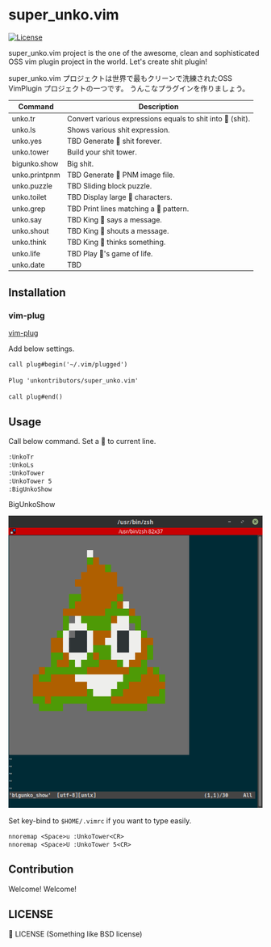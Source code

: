 super_unko.vim
==============

[![License](https://img.shields.io/badge/license-%F0%9F%92%A9-orange.svg)](./LICENSE)

super_unko.vim project is the one of the awesome, clean and sophisticated OSS vim plugin project in the world.
Let's create shit plugin!

super_unko.vim プロジェクトは世界で最もクリーンで洗練されたOSS VimPlugin プロジェクトの一つです。
うんこなプラグインを作りましょう。

| Command       | Description |
|---------------|-------------|
| unko.tr       | Convert various expressions equals to shit into 💩 (shit). |
| unko.ls       | Shows various shit expression. |
| unko.yes      | TBD Generate 💩 shit forever. |
| unko.tower    | Build your shit tower. |
| bigunko.show  | Big shit. |
| unko.printpnm | TBD Generate 💩 PNM image file. |
| unko.puzzle   | TBD Sliding block puzzle. |
| unko.toilet   | TBD Display large 💩 characters. |
| unko.grep     | TBD Print lines matching a 💩 pattern. |
| unko.say      | TBD King 💩 says a message. |
| unko.shout    | TBD King 💩 shouts a message. |
| unko.think    | TBD King 💩 thinks something. |
| unko.life     | TBD Play 💩's game of life. |
| unko.date     | TBD |

Installation
------------

### vim-plug

[vim-plug](https://github.com/junegunn/vim-plug)

Add below settings.

```vim
call plug#begin('~/.vim/plugged')

Plug 'unkontributors/super_unko.vim'

call plug#end()
```

Usage
-----

Call below command. Set a 💩 to current line.

```vim
:UnkoTr
:UnkoLs
:UnkoTower
:UnkoTower 5
:BigUnkoShow
```

BigUnkoShow

![BigUnkoShow](./img/bigunkoshow.png)

Set key-bind to `$HOME/.vimrc` if you want to type easily.

```vim
nnoremap <Space>u :UnkoTower<CR>
nnoremap <Space>U :UnkoTower 5<CR>
```

Contribution
------------

Welcome! Welcome!

LICENSE
-------

💩 LICENSE
 (Something like BSD license)


